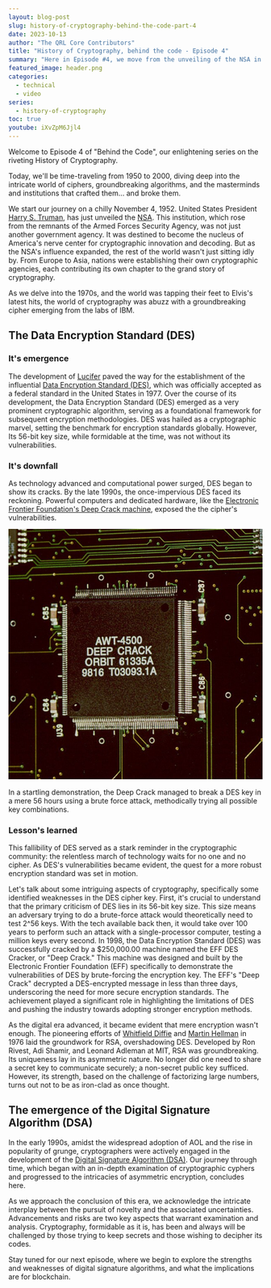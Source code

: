 ```yaml
---
layout: blog-post
slug: history-of-cryptography-behind-the-code-part-4
date: 2023-10-13
author: "The QRL Core Contributors"
title: "History of Cryptography, behind the code - Episode 4"
summary: "Here in Episode #4, we move from the unveiling of the NSA in the early 1950's through the 1990's early internet era and Digital Signature Algorithms"
featured_image: header.png
categories:
  - technical
  - video
series:
  - history-of-cryptography
toc: true
youtube: iXvZpM6Jjl4
---
```


Welcome to Episode 4 of "Behind the Code", our enlightening series on the riveting History of Cryptography. 

Today, we'll be time-traveling from 1950 to 2000, diving deep into the intricate world of ciphers, groundbreaking algorithms, and the masterminds and institutions that crafted them... and broke them.

We start our journey on a chilly November 4, 1952. United States President [Harry S. Truman](https://www.whitehouse.gov/about-the-white-house/presidents/harry-s-truman/), has just unveiled the [NSA](https://www.nsa.gov/). This institution, which rose from the remnants of the Armed Forces Security Agency, was not just another government agency. It was destined to become the nucleus of America's nerve center for cryptographic innovation and decoding. But as the NSA's influence expanded, the rest of the world wasn't just sitting idly by. From Europe to Asia, nations were establishing their own cryptographic agencies, each contributing its own chapter to the grand story of cryptography.

As we delve into the 1970s, and the world was tapping their feet to Elvis's latest hits, the world of cryptography was abuzz with a groundbreaking cipher emerging from the labs of IBM. 

## The Data Encryption Standard (DES)

### It's emergence

The development of [Lucifer](https://en.wikipedia.org/wiki/Lucifer_(cipher)) paved the way for the establishment of the influential [Data Encryption Standard (DES)](https://en.wikipedia.org/wiki/Data_Encryption_Standard), which was officially accepted as a federal standard in the United States in 1977. Over the course of its development, the Data Encryption Standard (DES) emerged as a very prominent cryptographic algorithm, serving as a foundational framework for subsequent encryption methodologies. DES was hailed as a cryptographic marvel, setting the benchmark for encryption standards globally. However, Its 56-bit key size, while formidable at the time, was not without its vulnerabilities. 

### It's downfall

As technology advanced and computational power surged, DES began to show its cracks. By the late 1990s, the once-impervious DES faced its reckoning. Powerful computers and dedicated hardware, like the [Electronic Frontier Foundation's Deep Crack machine](https://en.wikipedia.org/wiki/EFF_DES_cracker), exposed the  the cipher's vulnerabilities.

![Deep Crack from EFF, named from Deep Blue](image.png)

In a startling demonstration, the Deep Crack managed to break a DES key in a mere 56 hours using a brute force attack, methodically trying all possible key combinations.

### Lesson's learned

This fallibility of DES served as a stark reminder in the cryptographic community: the relentless march of technology waits for no one and no cipher. As DES's vulnerabilities became evident, the quest for a more robust encryption standard was set in motion. 

Let's talk about some intriguing aspects of cryptography, specifically some identified weaknesses in the DES cipher key. First, it's crucial to understand that the primary criticism of DES lies in its 56-bit key size. This size means an adversary trying to do a brute-force attack would theoretically need to test 2^56 keys. With the tech available back then, it would take over 100 years to perform such an attack with a single-processor computer, testing a million keys every second. In 1998, the Data Encryption Standard (DES) was successfully cracked by a $250,000.00 machine named the EFF DES Cracker, or "Deep Crack." This machine was designed and built by the Electronic Frontier Foundation (EFF) specifically to demonstrate the vulnerabilities of DES by brute-forcing the encryption key. The EFF's "Deep Crack" decrypted a DES-encrypted message in less than three days, underscoring the need for more secure encryption standards. The achievement played a significant role in highlighting the limitations of DES and pushing the industry towards adopting stronger encryption methods.

As the digital era advanced, it became evident that mere encryption wasn't enough. The pioneering efforts of [Whitfield Diffie](https://twitter.com/WhitfieldDiffie) and [Martin Hellman](https://twitter.com/martinhellman2) in 1976 laid the groundwork for RSA, overshadowing DES. Developed by Ron Rivest, Adi Shamir, and Leonard Adleman at MIT, RSA was groundbreaking. Its uniqueness lay in its asymmetric nature. No longer did one need to share a secret key to communicate securely; a non-secret public key sufficed. However, its strength, based on the challenge of factorizing large numbers, turns out not to be as iron-clad as once thought. 

## The emergence of the Digital Signature Algorithm (DSA)

In the early 1990s, amidst the widespread adoption of AOL and the rise in popularity of grunge, cryptographers were actively engaged in the development of the [Digital Signature Algorithm (DSA)](https://en.wikipedia.org/wiki/Digital_Signature_Algorithm). Our journey through time, which began with an in-depth examination of cryptographic cyphers and progressed to the intricacies of asymmetric encryption, concludes here.

As we approach the conclusion of this era, we acknowledge the intricate interplay between the pursuit of novelty and the associated uncertainties. Advancements and risks are two key aspects that warrant examination and analysis. Cryptography, formidable as it is, has been and always will be challenged by those trying to keep secrets and those wishing to decipher its codes.

Stay tuned for our next episode, where we begin to explore the strengths and weaknesses of digital signature algorithms, and what the implications are for blockchain.